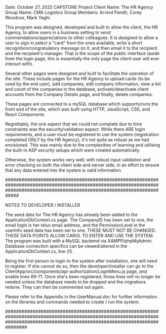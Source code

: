 ﻿Date: October 27, 2022
CAPSTONE Project Client Name: The HR Agency
Group Name: CMA Logistics
 Group Members: Arvind Pandit, Corey Woodcox, Mark Yaghi


This program was designed, developed and built to allow the client, the HR Agency, to allow users in a business setting to send commendations/appreciations to other colleagues. It is designed to allow a  user to sign in,select a "card" from the ones available, write a short recognition/congratulatory message on it, and then email it to the recipient and the recipient's manager. That is the scope of the public interface (aside from the login page, this is essentially the only page the client user will ever interact with).

Several other pages were designed and built to facilitate the operation of the site. These include pages for the HR Agency to upload cards (to be used by the end user), add companies, edit company information, view a list and count of the companies in the database, activate/deactivate client accounts from the Company Details page, and finally, delete companies.

These pages are connected to a mySQL database which supports/runs the front end of the site, which was built using HTTP, JavaScript, CSS, and React Components.

Regrettably, the one aspect that we could not complete due to time constraints was the security/validation aspect. While there ARE login requirements, and a user must be registered to use the system (registration completed ONLY by the HR Agency), it's not quite as robust as we had envisioned. This was mainly due to the complexities of learning and utilising the built-in ASP security setups which were created automatically. 

Otherwise, the system works very well, with robust input validation and error checking on both the client side and server side, in an effort to ensure that any data entered into the system is valid information.

#############################################################################################################################################################################

NOTES TO DEVELOPER / INSTALLER

The seed data for The HR Agency has already been added to the ApplicationDbContext.cs page. The CompanyID has been set to one, the email login is her telus email address, and the PermissionLevel in the userInfo seed data has been set to one. THESE MUST NOT BE CHANGED. THESE DATA POINTS ALLOW CAROL TO ENTER AND USE THE SYSTEM. 
The program was built with a MySQL backend via XAMPP/phpMyAdmin. Database connection specifics can be viewed/altered in the ApplicationDbContext.cs, line 25.
 
Being the first person to login to the system after installation, she will need to register. If she cannot do so, then the developer/installer can go to the ClientApp/src/components/api-authorization/LoginMenu.js page, and enable lines 69-71. Once she's been registered, those lines will no longer be needed unless the database needs to be dropped and the migrations redone. They can then be commented out again.

Please refer to the Appendix in the UserManual.doc for further information on the libraries and commands needed to create / run the system.

################################################################################################################################################################################

